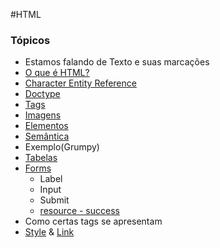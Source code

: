 #HTML

### Tópicos
* Estamos falando de Texto e suas marcações
* [O que é HTML?](https://developer.mozilla.org/pt-BR/docs/Aprender/Getting_started_with_the_web/HTML_basico#Ent%C3%A3o_o_que_%C3%A9_realmente_o_HTML)
* [Character Entity Reference](https://www.w3.org/MarkUp/html3/latin1.html)
* [Doctype](https://developer.mozilla.org/pt-BR/docs/Glossario/Doctype)
* [Tags](https://developer.mozilla.org/pt-BR/docs/Aprender/Getting_started_with_the_web/HTML_basico#Marcando_o_texto)
* [Imagens](https://developer.mozilla.org/pt-BR/docs/Aprender/Getting_started_with_the_web/HTML_basico#Imagens)
* [Elementos](https://developer.mozilla.org/pt-BR/docs/Web/HTML/Element)
* [Semântica](https://developer.mozilla.org/pt-BR/docs/Glossario/Semantica#sem%C3%A2ntica_em_html)
* Exemplo(Grumpy)
* [Tabelas](https://developer.mozilla.org/pt-BR/docs/Aprender/HTML/Tables/Basics)
* [Forms](https://developer.mozilla.org/pt-BR/docs/Web/Guide/HTML/Forms/Meu_primeiro_formulario_HTML)
    * Label
    * Input
    * Submit
    * [resource - success](http://www.mocky.io/v2/5a9334003100006600ab0a1b)
* Como certas tags se apresentam
* [Style](https://developer.mozilla.org/pt-BR/docs/Web/HTML/Element/style) & [Link](https://developer.mozilla.org/pt-BR/docs/Web/HTML/Element/link)
